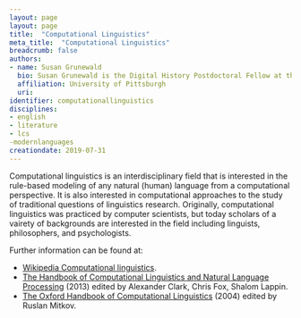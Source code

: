```yaml
---
layout: page
layout: page
title:  "Computational Linguistics"
meta_title:  "Computational Linguistics"
breadcrumb: false
authors: 
- name: Susan Grunewald
  bio: Susan Grunewald is the Digital History Postdoctoral Fellow at the University of Pittsburgh’s World History Center. She received her PhD from Carnegie Mellon University, where she was a two-time A.W. Mellon Fellow in Digital Humanities. Her research focuses on Soviet history, particularly German prisoners of war in the USSR during and after the Second World War.
  affiliation: University of Pittsburgh
  uri:
identifier: computationallinguistics
disciplines: 
- english
- literature
- lcs
-modernlanguages
creationdate: 2019-07-31
---
```


Computational linguistics is an interdisciplinary field that is interested in the rule-based modeling of any natural (human) language from a computational perspective. It is also interested in computational approaches to the study of traditional questions of linguistics research. Originally, computational linguistics was practiced by computer scientists, but today scholars of a vairety of backgrounds are interested in the field including linguists, philosophers, and psychologists. 

Further information can be found at:
 -  [Wikipedia Computational linguistics](https://en.wikipedia.org/wiki/Computational_linguistics). 
 -  [The Handbook of Computational Linguistics and Natural Language Processing](https://books.google.com/books?id=zBmom42eWPcC&printsec=frontcover&dq=computational+linguistics&hl=en&sa=X&ved=0ahUKEwjEvvDLyOzjAhUNpFkKHc6sArIQ6AEIKjAA#v=onepage&q=computational%20linguistics&f=false) (2013) edited by Alexander Clark, Chris Fox, Shalom Lappin.
 -  [The Oxford Handbook of Computational Linguistics](https://books.google.com/books?id=yl6AnaKtVAkC&printsec=frontcover&dq=computational+linguistics&hl=en&sa=X&ved=0ahUKEwjEvvDLyOzjAhUNpFkKHc6sArIQ6AEILzAB#v=onepage&q=computational%20linguistics&f=false) (2004) edited by Ruslan Mitkov. 
